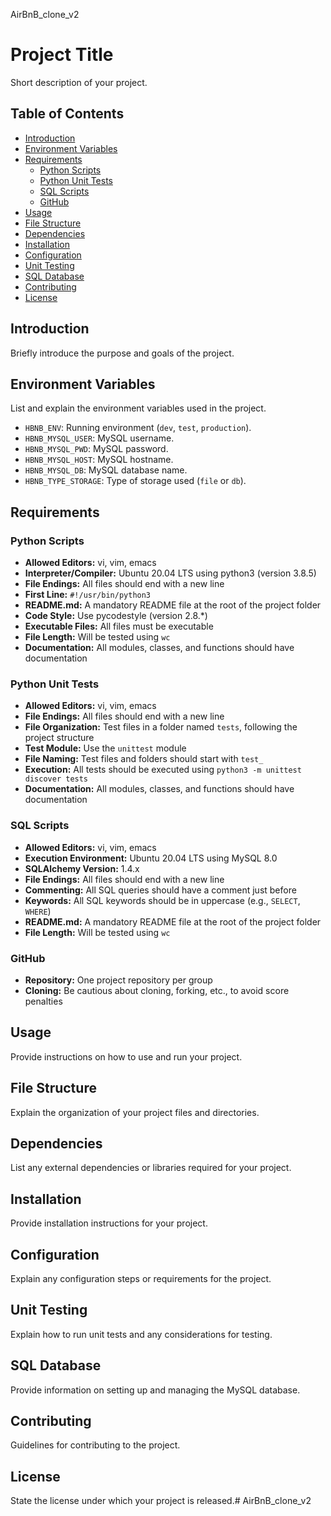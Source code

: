 AirBnB_clone_v2
# Project Title

Short description of your project.

## Table of Contents

- [Introduction](#introduction)
- [Environment Variables](#environment-variables)
- [Requirements](#requirements)
  - [Python Scripts](#python-scripts)
  - [Python Unit Tests](#python-unit-tests)
  - [SQL Scripts](#sql-scripts)
  - [GitHub](#github)
- [Usage](#usage)
- [File Structure](#file-structure)
- [Dependencies](#dependencies)
- [Installation](#installation)
- [Configuration](#configuration)
- [Unit Testing](#unit-testing)
- [SQL Database](#sql-database)
- [Contributing](#contributing)
- [License](#license)

## Introduction

Briefly introduce the purpose and goals of the project.

## Environment Variables

List and explain the environment variables used in the project.

- `HBNB_ENV`: Running environment (`dev`, `test`, `production`).
- `HBNB_MYSQL_USER`: MySQL username.
- `HBNB_MYSQL_PWD`: MySQL password.
- `HBNB_MYSQL_HOST`: MySQL hostname.
- `HBNB_MYSQL_DB`: MySQL database name.
- `HBNB_TYPE_STORAGE`: Type of storage used (`file` or `db`).

## Requirements

### Python Scripts

- **Allowed Editors:** vi, vim, emacs
- **Interpreter/Compiler:** Ubuntu 20.04 LTS using python3 (version 3.8.5)
- **File Endings:** All files should end with a new line
- **First Line:** `#!/usr/bin/python3`
- **README.md:** A mandatory README file at the root of the project folder
- **Code Style:** Use pycodestyle (version 2.8.*)
- **Executable Files:** All files must be executable
- **File Length:** Will be tested using `wc`
- **Documentation:** All modules, classes, and functions should have documentation

### Python Unit Tests

- **Allowed Editors:** vi, vim, emacs
- **File Endings:** All files should end with a new line
- **File Organization:** Test files in a folder named `tests`, following the project structure
- **Test Module:** Use the `unittest` module
- **File Naming:** Test files and folders should start with `test_`
- **Execution:** All tests should be executed using `python3 -m unittest discover tests`
- **Documentation:** All modules, classes, and functions should have documentation

### SQL Scripts

- **Allowed Editors:** vi, vim, emacs
- **Execution Environment:** Ubuntu 20.04 LTS using MySQL 8.0
- **SQLAlchemy Version:** 1.4.x
- **File Endings:** All files should end with a new line
- **Commenting:** All SQL queries should have a comment just before
- **Keywords:** All SQL keywords should be in uppercase (e.g., `SELECT`, `WHERE`)
- **README.md:** A mandatory README file at the root of the project folder
- **File Length:** Will be tested using `wc`

### GitHub

- **Repository:** One project repository per group
- **Cloning:** Be cautious about cloning, forking, etc., to avoid score penalties

## Usage

Provide instructions on how to use and run your project.

## File Structure

Explain the organization of your project files and directories.

## Dependencies

List any external dependencies or libraries required for your project.

## Installation

Provide installation instructions for your project.

## Configuration

Explain any configuration steps or requirements for the project.

## Unit Testing

Explain how to run unit tests and any considerations for testing.

## SQL Database

Provide information on setting up and managing the MySQL database.

## Contributing

Guidelines for contributing to the project.

## License

State the license under which your project is released.# AirBnB_clone_v2
